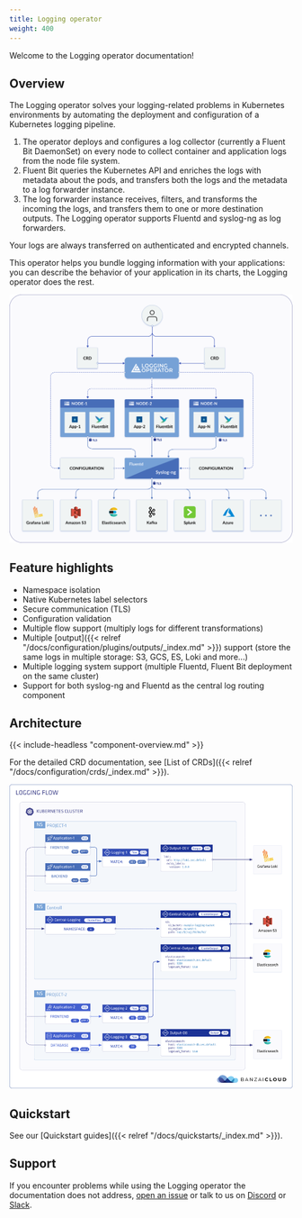 ```yaml
---
title: Logging operator
weight: 400
---
```


Welcome to the Logging operator documentation!

## Overview

The Logging operator solves your logging-related problems in Kubernetes environments by automating the deployment and configuration of a Kubernetes logging pipeline.

1. The operator deploys and configures a log collector (currently a Fluent Bit DaemonSet) on every node to collect container and application logs from the node file system.
1. Fluent Bit queries the Kubernetes API and enriches the logs with metadata about the pods, and transfers both the logs and the metadata to a log forwarder instance.
1. The log forwarder instance receives, filters, and transforms the incoming the logs, and transfers them to one or more destination outputs. The Logging operator supports Fluentd and syslog-ng as log forwarders.

Your logs are always transferred on authenticated and encrypted channels.

This operator helps you bundle logging information with your applications: you can describe the behavior of your application in its charts, the Logging operator does the rest.

<p align="center"><img src="img/logging_operator_flow.png" ></p>

## Feature highlights

- Namespace isolation
- Native Kubernetes label selectors
- Secure communication (TLS)
- Configuration validation
- Multiple flow support (multiply logs for different transformations)
- Multiple [output]({{< relref "/docs/configuration/plugins/outputs/_index.md" >}}) support (store the same logs in multiple storage: S3, GCS, ES, Loki and more...)
- Multiple logging system support (multiple Fluentd, Fluent Bit deployment on the same cluster)
- Support for both syslog-ng and Fluentd as the central log routing component

## Architecture

{{< include-headless "component-overview.md" >}}

For the detailed CRD documentation, see [List of CRDs]({{< relref "/docs/configuration/crds/_index.md" >}}).

![Logging operator architecture](/docs/img/logging-operator-v2-architecture.png)

## Quickstart

See our [Quickstart guides]({{< relref "/docs/quickstarts/_index.md" >}}).

## Support

If you encounter problems while using the Logging operator the documentation does not address, [open an issue](https://github.com/kube-logging/logging-operator/issues) or talk to us on [Discord](https://discord.gg/9ACY4RDsYN) or [Slack](https://emergingtechcommunity.slack.com/).

